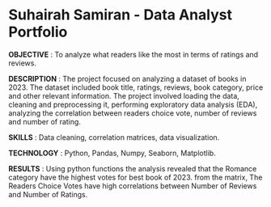 # Suhairah Samiran - Data Analyst Portfolio

**OBJECTIVE** : To analyze what readers like the most in terms of ratings and reviews.

**DESCRIPTION** : The project focused on analyzing a dataset of books in 2023. The dataset included book title, ratings, reviews, book category, price and other relevant information. The project involved loading the data, cleaning and preprocessing it, performing exploratory data analysis (EDA), analyzing the correlation between readers choice vote, number of reviews and number of rating.

**SKILLS** : Data cleaning, correlation matrices, data visualization.

**TECHNOLOGY** : Python, Pandas, Numpy, Seaborn, Matplotlib.

**RESULTS** : Using python functions the analysis revealed that the Romance category have the highest votes for best book of 2023. from the matrix, The Readers Choice Votes have high correlations between Number of Reviews and Number of Ratings.
